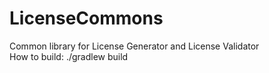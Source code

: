 # LicenseCommons
Common library for License Generator and License Validator <br />
How to build: ./gradlew build
